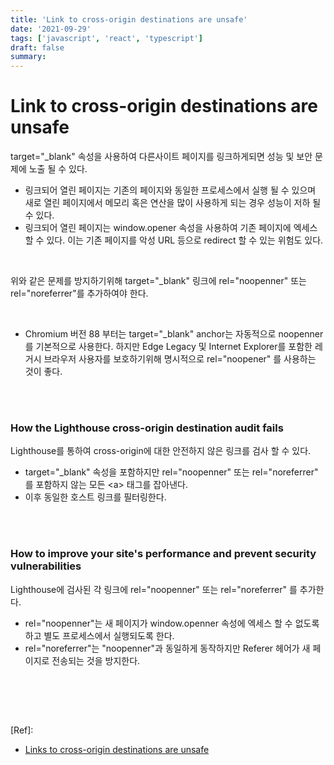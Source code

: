 ```yaml
---
title: 'Link to cross-origin destinations are unsafe'
date: '2021-09-29'
tags: ['javascript', 'react', 'typescript']
draft: false
summary:
---
```


# Link to cross-origin destinations are unsafe

target="\_blank" 속성을 사용하여 다른사이트 페이지를 링크하게되면 성능 및 보안 문제에 노출 될 수 있다. <br />

- 링크되어 열린 페이지는 기존의 페이지와 동일한 프로세스에서 실행 될 수 있으며 새로 열린 페이지에서 메모리 혹은 연산을 많이 사용하게 되는 경우 성능이 저하 될 수 있다.
- 링크되어 열린 페이지는 window.opener 속성을 사용하여 기존 페이지에 엑세스 할 수 있다. 이는 기존 페이지를 악성 URL 등으로 redirect 할 수 있는 위험도 있다.

<br />

위와 같은 문제를 방지하기위해 target="\_blank" 링크에 rel="noopenner" 또는 rel="noreferrer"를 추가하여야 한다. <br />

<br />

- Chromium 버전 88 부터는 target="\_blank" anchor는 자동적으로 noopenner를 기본적으로 사용한다. 하지만 Edge Legacy 및 Internet Explorer를 포함한 레거시 브라우저 사용자를 보호하기위해 명시적으로 rel="noopener" 를 사용하는 것이 좋다. <br />

<br /><br />

### How the Lighthouse cross-origin destination audit fails

Lighthouse를 통하여 cross-origin에 대한 안전하지 않은 링크를 검사 할 수 있다. <br />

- target="\_blank" 속성을 포함하지만 rel="noopenner" 또는 rel="noreferrer" 를 포함하지 않는 모든 \<a\> 태그를 잡아낸다.
- 이후 동일한 호스트 링크를 필터링한다.

<br /><br />

### How to improve your site's performance and prevent security vulnerabilities

Lighthouse에 검사된 각 링크에 rel="noopenner" 또는 rel="noreferrer" 를 추가한다. <br />

- rel="noopenner"는 새 페이지가 window.openner 속성에 엑세스 할 수 없도록 하고 별도 프로세스에서 실행되도록 한다.
- rel="noreferrer"는 "noopenner"과 동일하게 동작하지만 Referer 헤어가 새 페이지로 전송되는 것을 방지한다.

<br />

<br /><br />

[Ref]:

- [Links to cross-origin destinations are unsafe](https://web.dev/external-anchors-use-rel-noopener/)

<br /><br /><br />
